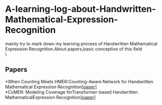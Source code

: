 # A-learning-log-about-Handwritten-Mathematical-Expression-Recognition
  mainly try to mark down my learning process of Handwritten Mathematical Expression Recognition.About papers,basic conception of this field
\
\
## Papers
*When Counting Meets HMER:Counting-Aware Network for Handwritten Mathematical Expression Recognition[[paper]](https://arxiv.org/abs/2207.11463)\
*CoMER: Modeling Coverage forTransformer-based Handwritten MathematicalExpression Recognition[[paper]](https://arxiv.org/abs/2207.04410)
